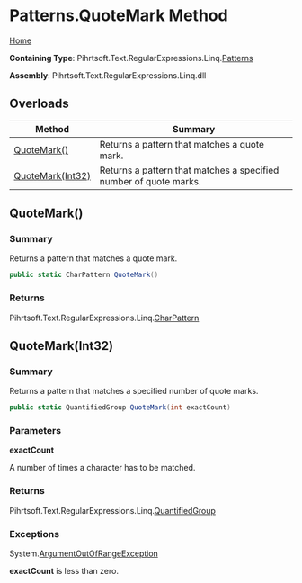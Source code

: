 # Patterns\.QuoteMark Method

[Home](../../../../../../README.md)

**Containing Type**: Pihrtsoft\.Text\.RegularExpressions\.Linq\.[Patterns](../README.md)

**Assembly**: Pihrtsoft\.Text\.RegularExpressions\.Linq\.dll

## Overloads

| Method | Summary |
| ------ | ------- |
| [QuoteMark()](#Pihrtsoft_Text_RegularExpressions_Linq_Patterns_QuoteMark) | Returns a pattern that matches a quote mark\. |
| [QuoteMark(Int32)](#Pihrtsoft_Text_RegularExpressions_Linq_Patterns_QuoteMark_System_Int32_) | Returns a pattern that matches a specified number of quote marks\. |

## QuoteMark\(\) <a name="Pihrtsoft_Text_RegularExpressions_Linq_Patterns_QuoteMark"></a>

### Summary

Returns a pattern that matches a quote mark\.

```csharp
public static CharPattern QuoteMark()
```

### Returns

Pihrtsoft\.Text\.RegularExpressions\.Linq\.[CharPattern](../../CharPattern/README.md)

## QuoteMark\(Int32\) <a name="Pihrtsoft_Text_RegularExpressions_Linq_Patterns_QuoteMark_System_Int32_"></a>

### Summary

Returns a pattern that matches a specified number of quote marks\.

```csharp
public static QuantifiedGroup QuoteMark(int exactCount)
```

### Parameters

**exactCount**

A number of times a character has to be matched\.

### Returns

Pihrtsoft\.Text\.RegularExpressions\.Linq\.[QuantifiedGroup](../../QuantifiedGroup/README.md)

### Exceptions

System\.[ArgumentOutOfRangeException](https://docs.microsoft.com/en-us/dotnet/api/system.argumentoutofrangeexception)

**exactCount** is less than zero\.

